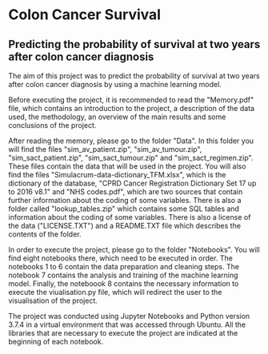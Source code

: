 # Colon Cancer Survival
## Predicting the probability of survival at two years after colon cancer diagnosis

The aim of this project was to predict the probability of survival at two years after colon cancer diagnosis by using a machine learning model.

Before executing the project, it is recommended to read the "Memory.pdf" file, which contains an introduction to the project, a description of the data used, the methodology, an overview of the main results and some conclusions of the project.

After reading the memory, please go to the folder "Data". In this folder you will find the files "sim_av_patient.zip", "sim_av_tumour.zip", "sim_sact_patient.zip", "sim_sact_tumour.zip" and "sim_sact_regimen.zip". These files contain the data that will be used in the project. You will also find the files "Simulacrum-data-dictionary_TFM.xlsx", which is the dictionary of the database, "CPRD Cancer Registration Dictionary Set 17 up to 2016 v8.1" and "NHS codes.pdf", which are two sources that contain further information about the coding of some variables. There is also a folder called "lookup_tables.zip" which contains some SQL tables and information about the coding of some variables. There is also a license of the data ("LICENSE.TXT") and a README.TXT file which describes the contents of the folder. 

In order to execute the project, please go to the folder "Notebooks". You will find eight notebooks there, which need to be executed in order. The notebooks 1 to 6 contain the data preparation and cleaning steps. The notebook 7 contains the analysis and training of the machine learning model. Finally, the noteboook 8 contains the necessary information to execute the viualisation.py file, which will redirect the user to the visualisation of the project.

The project was conducted using Jupyter Notebooks and Python version 3.7.4 in a virtual environment that was accessed through Ubuntu. All the libraries that are necessary to execute the project are indicated at the beginning of each notebook.
